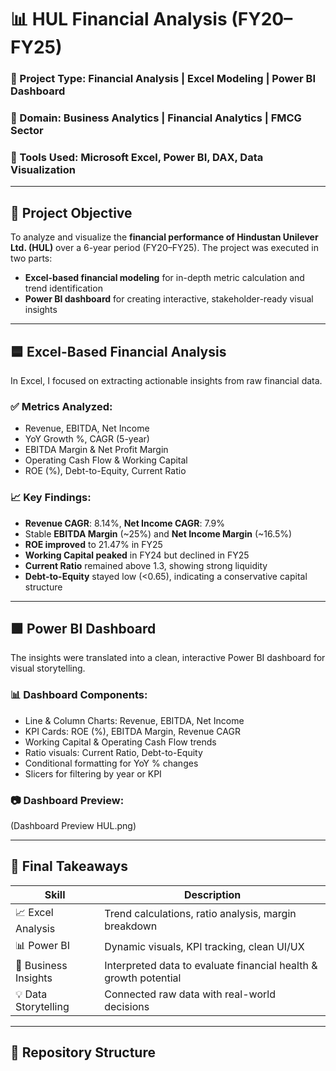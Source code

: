 # 📊 HUL Financial Analysis (FY20–FY25)

### 🚀 Project Type: Financial Analysis | Excel Modeling | Power BI Dashboard  
### 🧠 Domain: Business Analytics | Financial Analytics | FMCG Sector  
### 💼 Tools Used: Microsoft Excel, Power BI, DAX, Data Visualization

---

## 📌 Project Objective

To analyze and visualize the **financial performance of Hindustan Unilever Ltd. (HUL)** over a 6-year period (FY20–FY25). The project was executed in two parts:  
- **Excel-based financial modeling** for in-depth metric calculation and trend identification  
- **Power BI dashboard** for creating interactive, stakeholder-ready visual insights

---

## 🟦 Excel-Based Financial Analysis

In Excel, I focused on extracting actionable insights from raw financial data.

### ✅ Metrics Analyzed:
- Revenue, EBITDA, Net Income
- YoY Growth %, CAGR (5-year)
- EBITDA Margin & Net Profit Margin
- Operating Cash Flow & Working Capital
- ROE (%), Debt-to-Equity, Current Ratio

### 📈 Key Findings:
- **Revenue CAGR**: 8.14%, **Net Income CAGR**: 7.9%
- Stable **EBITDA Margin** (~25%) and **Net Income Margin** (~16.5%)
- **ROE improved** to 21.47% in FY25
- **Working Capital peaked** in FY24 but declined in FY25
- **Current Ratio** remained above 1.3, showing strong liquidity
- **Debt-to-Equity** stayed low (<0.65), indicating a conservative capital structure

---

## 🟩 Power BI Dashboard

The insights were translated into a clean, interactive Power BI dashboard for visual storytelling.

### 📊 Dashboard Components:
- Line & Column Charts: Revenue, EBITDA, Net Income
- KPI Cards: ROE (%), EBITDA Margin, Revenue CAGR
- Working Capital & Operating Cash Flow trends
- Ratio visuals: Current Ratio, Debt-to-Equity
- Conditional formatting for YoY % changes
- Slicers for filtering by year or KPI

### 📷 Dashboard Preview:
(Dashboard Preview HUL.png)

---

## 🎯 Final Takeaways

| Skill | Description |
|-------|-------------|
| 📈 Excel Analysis | Trend calculations, ratio analysis, margin breakdown |
| 📊 Power BI | Dynamic visuals, KPI tracking, clean UI/UX |
| 📌 Business Insights | Interpreted data to evaluate financial health & growth potential |
| 💡 Data Storytelling | Connected raw data with real-world decisions |

---

## 📁 Repository Structure

